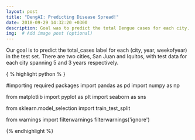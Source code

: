 ```yaml
---
layout: post
title: "DengAI: Predicting Disease Spread!"
date: 2018-09-29 14:32:20 +0300
description: Goal was to predict the total Dengue cases for each city. # Add post description (optional)
img:  # Add image post (optional)
---
```


Our goal is to predict the total_cases label for each (city, year, weekofyear) in the test set. There are two cities, San Juan and Iquitos, with test data for each city spanning 5 and 3 years respectively.

{ % highlight python % }

#importing required packages 
import pandas as pd
import numpy as np

from matplotlib import pyplot as plt
import seaborn as sns

from sklearn.model_selection import train_test_split

from warnings import filterwarnings
filterwarnings('ignore')

{% endhighlight %}
